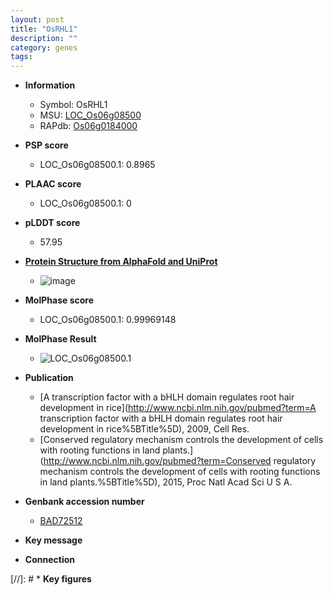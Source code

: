 ```yaml
---
layout: post
title: "OsRHL1"
description: ""
category: genes
tags: 
---
```


* **Information**  
    + Symbol: OsRHL1  
    + MSU: [LOC_Os06g08500](http://rice.plantbiology.msu.edu/cgi-bin/ORF_infopage.cgi?orf=LOC_Os06g08500)  
    + RAPdb: [Os06g0184000](http://rapdb.dna.affrc.go.jp/viewer/gbrowse_details/irgsp1?name=Os06g0184000)  

* **PSP score**  
    + LOC_Os06g08500.1: 0.8965 

* **PLAAC score**  
    + LOC_Os06g08500.1: 0 

* **pLDDT score**
    + 57.95

* **[Protein Structure from AlphaFold and UniProt](https://www.uniprot.org/uniprotkb/A0A0P0WTJ8/entry#structure)**
    + ![image](https://ricepsp.github.io/images/A/AF-A0A0P0WTJ8-F1.png)

* **MolPhase score**
    + LOC_Os06g08500.1: 0.99969148

* **MolPhase Result**
    + ![LOC_Os06g08500.1](https://304243504.github.io/Pictures/LOC_Os06g/LOC_Os06g08500.1.png)

* **Publication**  
    + [A transcription factor with a bHLH domain regulates root hair development in rice](http://www.ncbi.nlm.nih.gov/pubmed?term=A transcription factor with a bHLH domain regulates root hair development in rice%5BTitle%5D), 2009, Cell Res.
    + [Conserved regulatory mechanism controls the development of cells with rooting functions in land plants.](http://www.ncbi.nlm.nih.gov/pubmed?term=Conserved regulatory mechanism controls the development of cells with rooting functions in land plants.%5BTitle%5D), 2015, Proc Natl Acad Sci U S A.

* **Genbank accession number**  
    + [BAD72512](http://www.ncbi.nlm.nih.gov/nuccore/BAD72512)

* **Key message**  

* **Connection**  

[//]: # * **Key figures**  


